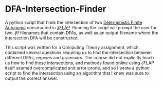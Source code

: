 # DFA-Intersection-Finder
A python script that finds the intersection of two [Deterministic Finite Autonoma](https://en.wikipedia.org/wiki/Deterministic_finite_automaton) constructed in [JFLAP](http://www.jflap.org/). Running the script will prompt the user for two .jff filenames that contain DFAs, as well as an output filename where the intersection DFA will be constructed.

This script was written for a Computing Theory assignment, which contained several questions requiring us to find the intersection between different DFAs, regexes and grammars. The course did not explicitly teach us how to find these intersections, and methods found online using JFLAP itself seemed overcomplicated and error-prone, and so I wrote a python script to find the intersection using an algorithm that I knew was sure to output the correct answer.
